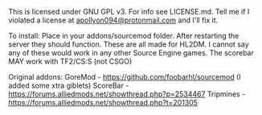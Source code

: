 This is licensed under GNU GPL v3. For info see LICENSE.md. Tell me if I violated a license at apollyon094@protonmail.com and I'll fix it.

To install:
Place in your addons/sourcemod folder. After restarting the server they should function.
These are all made for HL2DM. I cannot say any of these would work in any other Source Engine games. The scorebar MAY work with TF2/CS:S (not CSGO)

Original addons:
GoreMod - https://github.com/foobarhl/sourcemod (I added some xtra giblets)
ScoreBar - https://forums.alliedmods.net/showthread.php?p=2534467
Tripmines - https://forums.alliedmods.net/showthread.php?t=201305
